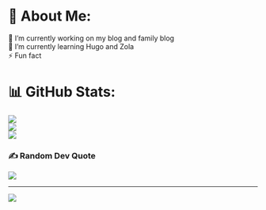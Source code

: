 # 💫 About Me:
🔭 I’m currently working on my blog and family blog<br>🌱 I’m currently learning Hugo and Zola<br>⚡ Fun fact


# 📊 GitHub Stats:
![](https://github-readme-stats.vercel.app/api?username=sebviolet&theme=tokyonight&hide_border=false&include_all_commits=false&count_private=false)<br/>
![](https://github-readme-streak-stats.herokuapp.com/?user=sebviolet&theme=tokyonight&hide_border=false)<br/>
![](https://github-readme-stats.vercel.app/api/top-langs/?username=sebviolet&theme=tokyonight&hide_border=false&include_all_commits=false&count_private=false&layout=compact)

### ✍️ Random Dev Quote
![](https://quotes-github-readme.vercel.app/api?type=horizontal&theme=tokyonight)

---
[![](https://visitcount.itsvg.in/api?id=sebviolet&icon=2&color=0)](https://visitcount.itsvg.in)

<!-- Proudly created with GPRM ( https://gprm.itsvg.in ) -->
